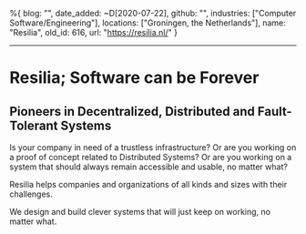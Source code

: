 %{
  blog: "",
  date_added: ~D[2020-07-22],
  github: "",
  industries: ["Computer Software/Engineering"],
  locations: ["Groningen, the Netherlands"],
  name: "Resilia",
  old_id: 616,
  url: "https://resilia.nl/"
}

---

# Resilia; Software can be Forever
## Pioneers in Decentralized, Distributed and Fault-Tolerant Systems 

 Is your company in need of a trustless infrastructure? Or are you working on a proof of concept related to Distributed Systems? Or are you working on a system that should always remain accessible and usable, no matter what?

Resilia helps companies and organizations of all kinds and sizes with their challenges.

We design and build clever systems that will just keep on working, no matter what. 
